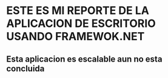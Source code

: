 # ESTE ES MI REPORTE DE LA APLICACION DE ESCRITORIO USANDO FRAMEWOK.NET

## **Esta aplicacion es escalable aun no esta concluida**

    
